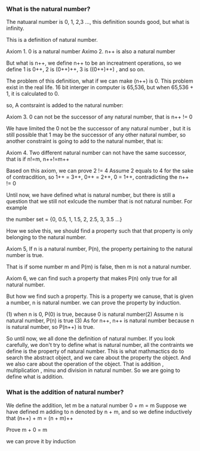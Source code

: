 
### What is the natural number?

The natuaral number is 0, 1, 2,3 ..., this definition sounds good, but what is infinity.

This is a definition of natural number.

Axiom 1. 0 is a natural number
Aximo 2. n++ is also a natural number

But what is n++, we define n++ to be an increatment operations, so we define 1 is 0++, 2 is (0++)++, 3 is ((0++)++) , and so on. 

The problem of this definition, what if we can make (n++) is 0. This problem exist in the real life. 16 bit interger in computer is 65,536, but when 65,536 + 1, it is calculated to 0. 

so, A contsraint is added to the natural number:

Axiom 3. 0 can not be the successor of any natural number, that is n++ != 0

We have limited the 0 not be the successor of any natural number , but it is still possible that 1 may be the successor of any other natural number, so another constraint is going to add to the natural number, that is:

Axiom 4. Two different natural number can not have the same successor, that is if n!=m, n++!=m++

Based on this axiom, we can prove  2 != 4
Assume 2 equals to 4 for the sake of contracdition, so 1++ = 3++, 0++ = 2++, 0 = 1++, contradicting the n++ != 0

Until now, we have defined what is natural number, but there is still a question that we still not exlcude the number that is not natural number. For example

the number set = {0, 0.5, 1, 1.5, 2, 2.5, 3, 3.5 ...}

How we solve this, we should find a property such that that property is only belonging to the natural number.

Axiom 5, If n is a natural number, P(n), the property pertaining to the natural number is true. 

That is if some number m and P(m) is false,  then  m is not a natural number.

Axiom 6, we can find such a property that makes P(n) only true for all natural number.

But how we find such a property. This is a property we canuse, that is given a number, n is natural number. we can prove the property by induction.

(1) when n is 0, P(0) is true, because 0 is natural number(2) Assume n is natural number, P(n) is true
(3) As for n++, n++ is natural number because n is natural number, so P(n++) is true.

So until now, we all done the definition of natural number. If you look carefully, we don't try to define what is natural number, all the contraints we define is the property of natural number. This is what mathmactics do to search the abstract object, and we care about the property the object. And we also care about the operation of the object. That is addition , multiplication , minu and division in natural number. So we are going to define what is addition.



### What is the addition of natural number?

We define the addition, let m be a natural number 
0 + m = m
Suppose we have defined m adding to n denoted by n + m,
and so we define inductively that (n++) + m = (n + m)++ 

Prove m + 0 = m

we can prove it by induction



